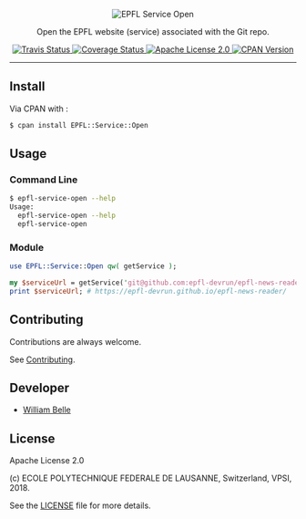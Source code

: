 <p align="center">
  <img alt="EPFL Service Open" src="https://raw.githubusercontent.com/epfl-devrun/epfl-service-open/master/docs/readme/readme-logo.png">
</p>

<p align="center">
  Open the EPFL website (service) associated with the Git repo.
</p>

<p align="center">
  <a href="https://travis-ci.org/epfl-devrun/epfl-sciper-list">
    <img alt="Travis Status" src="https://travis-ci.org/epfl-devrun/epfl-service-open.svg?branch=master">
  </a>
  <a href="https://coveralls.io/github/epfl-devrun/epfl-service-open?branch=master">
    <img alt="Coverage Status" src="https://coveralls.io/repos/github/epfl-devrun/epfl-service-open/badge.svg?branch=master"/>
  </a>
  <a href="https://raw.githubusercontent.com/epfl-devrun/epfl-service-open/master/LICENSE">
    <img alt="Apache License 2.0" src="https://img.shields.io/badge/license-Apache%202.0-blue.svg">
  </a>
  <a href="https://metacpan.org/release/EPFL-Service-Open">
    <img alt="CPAN Version" src="https://img.shields.io/cpan/v/EPFL-Service-Open.svg">
  </a>
</p>

---

Install
-------

Via CPAN with :

```bash
$ cpan install EPFL::Service::Open
```

Usage
-----

### Command Line

```bash
$ epfl-service-open --help
Usage:
  epfl-service-open --help
  epfl-service-open
```

### Module

```perl
use EPFL::Service::Open qw( getService );

my $serviceUrl = getService('git@github.com:epfl-devrun/epfl-news-reader.git');
print $serviceUrl; # https://epfl-devrun.github.io/epfl-news-reader/
```

Contributing
------------

Contributions are always welcome.

See [Contributing](CONTRIBUTING.md).

Developer
---------

  * [William Belle](https://github.com/williambelle)

License
-------

Apache License 2.0

(c) ECOLE POLYTECHNIQUE FEDERALE DE LAUSANNE, Switzerland, VPSI, 2018.

See the [LICENSE](LICENSE) file for more details.
